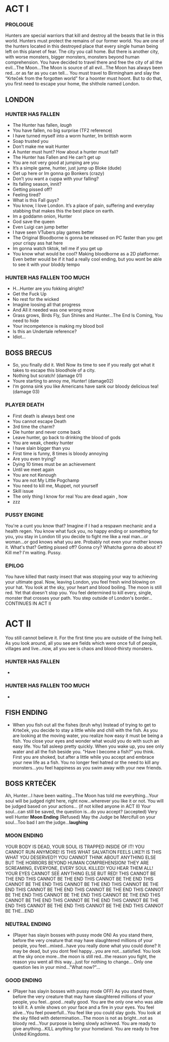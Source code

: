 # ACT I
### PROLOGUE
Hunters are special warriors that kill and destroy all the beasts that lie in this world. Hunters must protect the remains of our former world. You are one of the hunters located in this destroyed place that every single human being left on this planet of fear. The city you call home. But there is another city, with worse monsters, bigger monsters, monsters beyond human comprehension. You have decided to travel there and free the city of all the evil...The Moon...The Moon is source of all evil...The Moon has always been red...or as far as you can tell... You must travel to Birmingham and slay the “Krteček from the forgotten world” for a hoonter must hoont. But to do that, you first need to escape your home, the shithole named London.
## LONDON
### HUNTER HAS FALLEN
- The Hunter has fallen, *laugh*
- You have fallen, no big surprise (TF2 reference)
-	I have turned myself into a worm hunter, Im brittish worm
-	Soap trusted you
-	Don’t make me wait Hunter
-	A hunter must hunt? How about a hunter must fall?
-	The Hunter has Fallen and He can’t get up
-	You are not very good at jumping are you
-	It’s a simple game, hunter, just jump up Bloke (dude)
-	Get up here or Im gonna go Bonkers (crazy)
-	Don’t you want a cuppa with your falling?
-	Its falling season, innit?
-	Getting pissed off?
-	Feeling tired?
-	What is this Fall guys?
-	You know, I love London. It’s a place of pain, suffering and everyday stabbing that makes this the best place on earth.
-	Im a goddamn onion, Hunter
-	God save the queen
-	Even Luigi can jump better
-	I have seen VTubers play games better
-	The Original Bloodborne is gonna be released on PC faster than you get your crispy ass hat here
-	Im gonna watch tiktok, tell me if you get up
-	You know what would be cool? Making bloodborne as a 2D platformer. Even better would be if it had a really cool ending, but you wont be able to see it with your bloddy tempo
### HUNTER HAS FALLEN TOO MUCH
- H…Hunter are you fokking alright?
- Get the Fuck Up
- No rest for the wicked
- Imagine loosing all that progress
- And All it needed was one wrong move
- Grass grows, Birds Fly, Sun Shines and Hunter…The End Is Coming, You need to hide
- Your incompetence is making my blood boil
- Is this an Undertale reference?
- Idiot…
## BOSS BRECUS
- So, you finally did it. Well Now its time to see if you really got what it takes to escape this bloodhole of a city.
- Nothing but scratch! (damage 01)
- Youre starting to annoy me, Hunter! (damage02)
- I‘m gonna sink you like Americans have sank our bloody delicious tea! (damage 03)
### PLAYER DEATH
- First death is always best one
- You cannot escape Death
- 3rd time the charm?
- Die hunter and never come back
- Leave hunter, go back to drinking the blood of gods
- You are weak, cheeky hunter
- I have slain bigger than you
- First time is funny, 8 times is bloody annoying
- Are you even trying?
- Dying 10 times must be an achievement
- Until we meet again
- You are not Kenough
- You are not My Little Pogchamp
- You need to kill me, Muppet, not yourself
- Skill issue
- The only thing I know for real You are dead again , how 
- zzz
### PUSSY ENGINE
You're a cunt you know that? Imagine if I had a respawn mechanic and a health regen. You know what fuck you, no happy ending or something for you, you stay in London till you decide to fight me like a real man...or woman...or god knows what you are. Probably not even your mother knows it. What's that? Getting pissed off? Gonna cry? Whatcha gonna do about it? Kill me? I'm waiting. Pussy.
### EPILOG
You have killed that nasty insect that was stopping your way to achieving your ultimate goal. Now, leaving London, you feel fresh wind blowing on your hat. You look at the sky, your heart and blood boiling. The moon is still red. Yet that doesn't stop you. You feel determined to kill every, single, monster that crosses your path. You step outside of London's border...
CONTINUES IN ACT II
# ACT II
You still cannot believe it. For the first time you are outside of the living hell. As you look around, all you see are fields which were once full of people, villages and live...now, all you see is chaos and blood-thirsty monsters.
### HUNTER HAS FALLEN
- 
### HUNTER HAS FALLEN TOO MUCH
- 
## FISH ENDING
- When you fish out all the fishes (bruh why)
Instead of trying to get to Krteček, you decide to stay a little while and chill with the fish. As you are looking at the moving water, you realize how easy it must be being a fish. You close your eyes and wonder what would you do with such an easy life. You fall asleep pretty quickly. When you wake up, you see only water and all the fish beside you. "Have I become a fish?" you think. First you are shoked, but after a little while you accept and embrace your new life as a fish. You no longer feel hatred or the need to kill any monsters...you feel happiness as you swim away with your new friends.
## BOSS KRTEČEK
Ah, Hunter...I have been waiting...The Moon has told me everything...Your soul will be judged right here, right now...wherever you like it or not. You will be judged based on your actions...
(if not killed anyone in ACT II)
Your soul...can still be saved, the question is...do you accept? 
(accepted) Very well Hunter **Moon Ending**
(Refused) May the Judge be Mercifull on your soul...Too bad I am the judge...**laughing**
### MOON ENDING
YOUR BODY IS DEAD, YOUR SOUL IS TRAPPED INSIDE OF IT! YOU CANNOT RUN ANYMORE! IS THIS WHAT SALVATION FEELS LIKE?! IS THIS WHAT YOU DESERVED?! YOU CANNOT THINK ABOUT ANYTHING ELSE BUT THE HORRORS BEYOND HUMAN COMPREHENSION! THEY ARE SCREAMING, EVERYONE, EVERY SOUL KILLED! YOU HEAR THEM ALL! YOUR EYES CANNOT SEE ANYTHING ELSE BUT RED! THIS CANNOT BE THE END THIS CANNOT BE THE END THIS CANNOT BE THE END THIS CANNOT BE THE END THIS CANNOT BE THE END THIS CANNOT BE THE END THIS CANNOT BE THE END THIS CANNOT BE THE END THIS CANNOT BE THE END THIS CANNOT BE THE END THIS CANNOT BE THE END THIS CANNOT BE THE END THIS CANNOT BE THE END THIS CANNOT BE THE END THIS CANNOT BE THE END THIS CANNOT BE THE END THIS CANNOT BE THE...END
### NEUTRAL ENDING
- (Player has slayin bosses with pussy mode ON)
As you stand there, before the very creature that may have slaughtered millions of your people, you feel...mixed...have you really done what you could done? It may be dead, but you dont feel happy...you are not...satisfied. You look at the sky once more...the moon is still red...the reason you fight, the reason you went all this way...just for nothing to change... Only one question lies in your mind..."What now?"...
### GOOD ENDING
- (Player has slayin bosses with pussy mode OFF)
As you stand there, before the very creature that may have slaughtered millions of your people, you feel...good...really good. You are the only one who was able to kill it. A smile shows on your face and a fire in your eyes. You feel alive...You feel powerfull...You feel like you could slay gods. You look at the sky filled with determination...The moon is not as bright...not as bloody red...Your purpose is being slowly achieved. You are ready to give anything...KILL anything for your homeland. You are ready to free United Kingdoms.